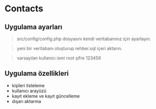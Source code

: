# Contacts

## Uygulama ayarları

> src/config/config.php dosyasını kendi veritabanınız için ayarlayın.

> yeni bir veritabanı oluşturup rehber.sql içeri aktarın.

> varsayılan kullanıcı ismi root şifre 123456

## Uygulama özellikleri

- kişileri listeleme
- kullanıcı arayüzü
- kayıt ekleme ve kayıt güncelleme
- dışarı aktarma

